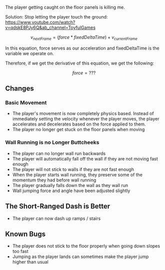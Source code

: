 The player getting caught on the floor panels is killing me.

Solution: Stop letting the player touch the ground:
<https://www.youtube.com/watch?v=qdskE8PJy6Q&ab_channel=ToyfulGames>

$${v_{nextFrame} = (force * fixedDeltaTime) + v_{currentFrame}}$$

In this equation, force serves as our acceleration and fixedDeltaTime is the variable we operate on.

Therefore, if we get the derivative of this equation, we get the following:

$${force = ???}$$

## Changes

### Basic Movement
- The player's movement is now completely physics based. Instead of immediately setting the velocity whenever the player moves, the player accelerates and decelerates based on the force applied to them.
- The player no longer get stuck on the floor panels when moving

### Wall Running is no Longer Buttcheeks
- The player can no longer wall run backwards
- The player will automatically fall off the wall if they are not moving fast enough
- The player will not stick to walls if they are not fast enough
- When the player starts wall running, they preserve some of the momentum they had before wall running
- The player gradually falls down the wall as they wall run
- Wall jumping force and angle have been adjusted slightly

## The Short-Ranged Dash is Better
- The player can now dash up ramps / stairs

## Known Bugs
- The player does not stick to the floor properly when going down slopes too fast
- Jumping as the player lands can sometimes make the player jump higher than usual
